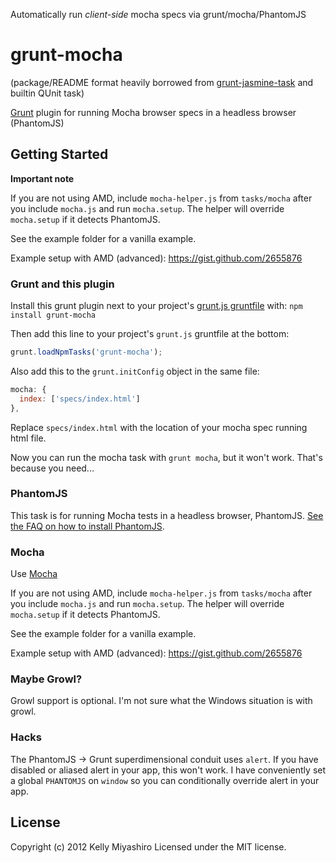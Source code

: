 Automatically run *client-side* mocha specs via grunt/mocha/PhantomJS

# grunt-mocha

(package/README format heavily borrowed from [grunt-jasmine-task](hhttps://github.com/creynders/grunt-jasmine-task) and builtin QUnit task)

[Grunt](https://github.com/cowboy/grunt) plugin for running Mocha browser specs in a headless browser (PhantomJS)

## Getting Started

**Important note**

If you are not using AMD, include `mocha-helper.js` from `tasks/mocha` after you include `mocha.js` and run `mocha.setup`. The helper will override `mocha.setup` if it detects PhantomJS.

See the example folder for a vanilla example.

Example setup with AMD (advanced): https://gist.github.com/2655876

### Grunt and this plugin
Install this grunt plugin next to your project's [grunt.js gruntfile](https://github.com/cowboy/grunt/blob/master/docs/getting_started.md) with: `npm install grunt-mocha`

Then add this line to your project's `grunt.js` gruntfile at the bottom:

```javascript
grunt.loadNpmTasks('grunt-mocha');
```

Also add this to the ```grunt.initConfig``` object in the same file:

```javascript
mocha: {
  index: ['specs/index.html']
},
```

Replace ```specs/index.html``` with the location of your mocha spec running html file.

Now you can run the mocha task with `grunt mocha`, but it won't work. That's because you need...

### PhantomJS

This task is for running Mocha tests in a headless browser, PhantomJS. [See the FAQ on how to install PhantomJS](https://github.com/cowboy/grunt/blob/master/docs/faq.md#why-does-grunt-complain-that-phantomjs-isnt-installed).

### Mocha

Use [Mocha](http://visionmedia.github.com/mocha/)

If you are not using AMD, include `mocha-helper.js` from `tasks/mocha` after you include `mocha.js` and run `mocha.setup`. The helper will override `mocha.setup` if it detects PhantomJS.

See the example folder for a vanilla example.

Example setup with AMD (advanced): https://gist.github.com/2655876

### Maybe Growl?

Growl support is optional. I'm not sure what the Windows situation is with growl.

### Hacks

The PhantomJS -> Grunt superdimensional conduit uses `alert`. If you have disabled or aliased alert in your app, this won't work. I have conveniently set a global `PHANTOMJS` on `window` so you can conditionally override alert in your app.

## License
Copyright (c) 2012 Kelly Miyashiro
Licensed under the MIT license.